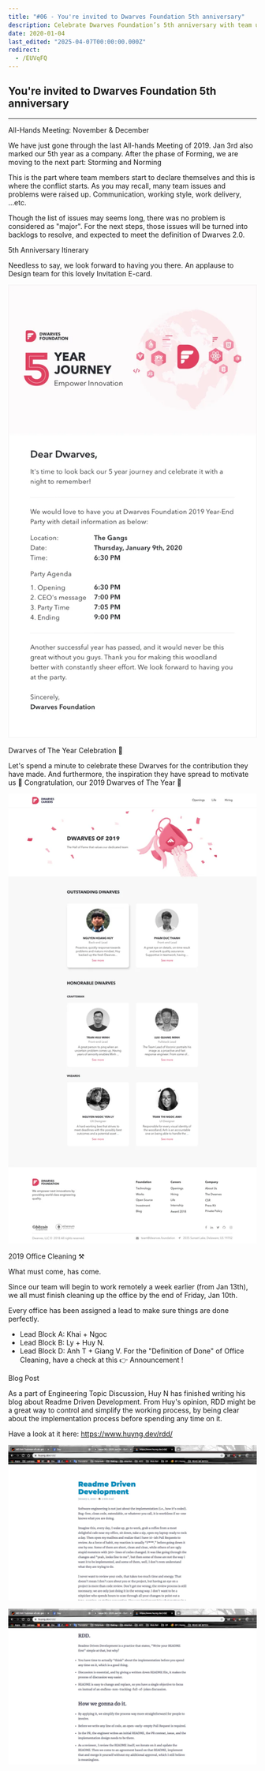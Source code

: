 ```yaml
---
title: "#06 - You're invited to Dwarves Foundation 5th anniversary"
description: Celebrate Dwarves Foundation’s 5th anniversary with team updates, office cleaning plans, and a blog on Readme Driven Development to improve work processes.
date: 2020-01-04
last_edited: "2025-04-07T00:00:00.000Z"
redirect:
  - /EUVqFQ
---
```


## You're invited to Dwarves Foundation 5th anniversary

---

All-Hands Meeting: November & December

We have just gone through the last All-hands Meeting of 2019. Jan 3rd also marked our 5th year as a company. After the phase of Forming, we are moving to the next part: Storming and Norming

This is the part where team members start to declare themselves and this is where the conflict starts. As you may recall, many team issues and problems were raised up. Communication, working style, work delivery, ...etc.

Though the list of issues may seems long, there was no problem is considered as "major". For the next steps, those issues will be turned into backlogs to resolve, and expected to meet the definition of Dwarves 2.0.

5th Anniversary Itinerary

Needless to say, we look forward to having you there. An applause to Design team for this lovely Invitation E-card.

![](assets/notion-image-1744007179017-w4jcb.webp)

Dwarves of The Year Celebration 💖

Let's spend a minute to celebrate these Dwarves for the contribution they have made. And furthermore, the inspiration they have spread to motivate us 🙌 Congratulation, our 2019 Dwarves of The Year 🎉

![](assets/notion-image-1744007179181-toza0.webp)

2019 Office Cleaning ⚒

What must come, has come.

Since our team will begin to work remotely a week earlier (from Jan 13th), we all must finish cleaning up the office by the end of Friday, Jan 10th.

Every office has been assigned a lead to make sure things are done perfectly.

- Lead Block A: Khai + Ngoc
- Lead Block B: Ly + Huy N.
- Lead Block D: Anh T + Giang V.
  For the "Definition of Done" of Office Cleaning, have a check at this 👉 Announcement !

Blog Post

As a part of Engineering Topic Discussion, Huy N has finished writing his blog about Readme Driven Development. From Huy's opinion, RDD might be a great way to control and simplify the working process, by being clear about the implementation process before spending any time on it.

Have a look at it here: <https://www.huyng.dev/rdd/>

![](assets/notion-image-1744007179366-db7gc.webp)

![](assets/notion-image-1744007179540-y70ba.webp)
